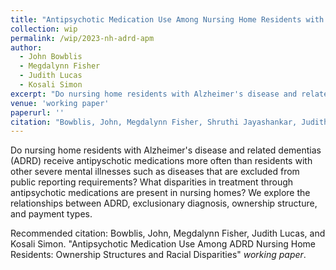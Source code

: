 ```yaml
---
title: "Antipsychotic Medication Use Among Nursing Home Residents with Alzheimer's Disease and Related Dementias: Ownership Structures"
collection: wip
permalink: /wip/2023-nh-adrd-apm
author:
  - John Bowblis
  - Megdalynn Fisher
  - Judith Lucas
  - Kosali Simon
excerpt: "Do nursing home residents with Alzheimer's disease and related dementias (ADRD) receiving antipyschotic medications more often based on ownership structures, and do rates of diagnosis excluding public reporting requirements of antipsychotic medication use differ by these ownership structures?"
venue: 'working paper'
paperurl: ''
citation: "Bowblis, John, Megdalynn Fisher, Shruthi Jayashankar, Judith Lucas, Kosali Simon. &quot;Antipsychotic Medication Use Among Nursing Home Residents with Alzheimer's Disease and Related Dementias: Ownership Structures and Racial Disparities.&quot; <i>work in progress</i>."
---
```

Do nursing home residents with Alzheimer's disease and related dementias (ADRD) receive antipyschotic medications more often than residents with other severe mental illnesses such as diseases that are excluded from public reporting requirements? What disparities in treatment through antipsychotic medications are present in nursing homes? We explore the relationships between ADRD, exclusionary diagnosis, ownership structure, and payment types.

<!--- [Download paper here](http://academicpages.github.io/files/paper1.pdf) --->

Recommended citation: Bowblis, John, Megdalynn Fisher, Judith Lucas, and Kosali Simon. "Antipsychotic Medication Use Among ADRD Nursing Home Residents: Ownership Structures and Racial Disparities" <i>working paper</i>. 
